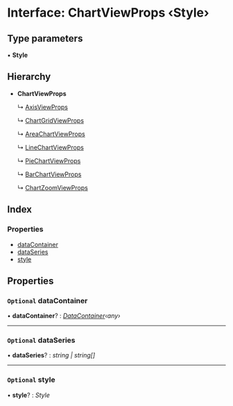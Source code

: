# Interface: ChartViewProps ‹**Style**›

## Type parameters

▪ **Style**

## Hierarchy

* **ChartViewProps**

  ↳ [AxisViewProps](axisviewprops.md)

  ↳ [ChartGridViewProps](chartgridviewprops.md)

  ↳ [AreaChartViewProps](areachartviewprops.md)

  ↳ [LineChartViewProps](linechartviewprops.md)

  ↳ [PieChartViewProps](piechartviewprops.md)

  ↳ [BarChartViewProps](barchartviewprops.md)

  ↳ [ChartZoomViewProps](chartzoomviewprops.md)

## Index

### Properties

* [dataContainer](chartviewprops.md#optional-datacontainer)
* [dataSeries](chartviewprops.md#optional-dataseries)
* [style](chartviewprops.md#optional-style)

## Properties

### `Optional` dataContainer

• **dataContainer**? : *[DataContainer](../classes/datacontainer.md)‹any›*

___

### `Optional` dataSeries

• **dataSeries**? : *string | string[]*

___

### `Optional` style

• **style**? : *Style*
